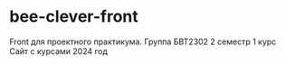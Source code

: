 # bee-clever-front
Front для проектного практикума. Группа БВТ2302 2 семестр 1 курс Сайт с курсами 2024 год